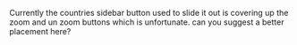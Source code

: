 Currently the countries sidebar button used to slide it out is covering up the zoom and un zoom buttons which is unfortunate. can you suggest a better placement here?

